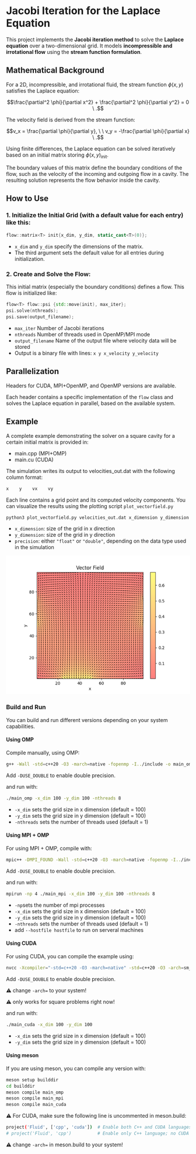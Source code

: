 # Jacobi Iteration for the Laplace Equation

This project implements the **Jacobi iteration method** to solve the **Laplace equation** over a two-dimensional grid. It models **incompressible and irrotational flow** using the **stream function formulation**.

## Mathematical Background

For a 2D, incompressible, and irrotational fluid, the stream function $\phi(x, y)$ satisfies the Laplace equation:

```math
\frac{\partial^2 \phi}{\partial x^2} + \frac{\partial^2 \phi}{\partial y^2} = 0 \ .
````

The velocity field is derived from the stream function:

```math
v_x = \frac{\partial \phi}{\partial y}, \ \ v_y = -\frac{\partial \phi}{\partial x} \ .
```

Using finite differences, the Laplace equation can be solved iteratively based on an initial matrix storing $\phi(x, y)_{\text{init}}$.  

The boundary values of this matrix define the boundary conditions of the flow, such as the velocity of the incoming and outgoing flow in a cavity. The resulting solution represents the flow behavior inside the cavity.

## How to Use

### 1. Initialize the Initial Grid (with a default value for each entry) like this:

```cpp
flow::matrix<T> init{x_dim, y_dim, static_cast<T>(0)};
```
- `x_dim` and `y_dim` specify the dimensions of the matrix.
- The third argument sets the default value for all entries during initialization.

### 2. Create and Solve the Flow:  

This initial matrix (especially the boundary conditions) defines a flow. This flow is initialized like:
```cpp
flow<T> flow::psi {std::move(init), max_iter};
psi.solve(nthreads);
psi.save(output_filename);
```
- `max_iter` Number of Jacobi iterations
- `nthreads` Number of threads used in OpenMP/MPI mode
- `output_filename` Name of the output file where velocity data will be stored
- Output is a binary file with lines: `x y x_velocity y_velocity`


## Parallelization
Headers for CUDA, MPI+OpenMP, and OpenMP versions are available.

Each header contains a specific implementation of the `flow` class and solves the Laplace equation in parallel, based on the available system.

## Example 

A complete example demonstrating the solver on a square cavity for a certain initial matrix is provided in:

- main.cpp (MPI+OMP) 
- main.cu (CUDA)

The simulation writes its output to velocities_out.dat with the following column format:

```cpp
x    y    vx    vy
````

Each line contains a grid point and its computed velocity components. 
You can visualize the results using the plotting script `plot_vectorfield.py`

```bash
python3 plot_vectorfield.py velocities_out.dat x_dimension y_dimension precision
```
- `x_dimension`: size of the grid in x direction
- `y_dimension`: size of the grid in y direction
- `precision`: either `"float"` or `"double"`, depending on the data type used in the simulation

![Alt text](example/velocities_out.png)

### Build and Run
You can build and run different versions depending on your system capabilities.
#### Using OMP
Compile manually, using OMP:

```bash
g++ -Wall -std=c++20 -O3 -march=native -fopenmp -I../include -o main_omp main.cpp
```
Add `-DUSE_DOUBLE` to enable double precision.

and run with:

```bash 
./main_omp -x_dim 100 -y_dim 100 -nthreads 8
```

- `-x_dim` sets the grid size in x dimension (default = 100)
- `-y_dim` sets the grid size in y dimension (default = 100)
- `-nthreads` sets the number of threads used (default = 1)

#### Using MPI + OMP
For using MPI + OMP, compile with:

```bash
mpic++ -DMPI_FOUND -Wall -std=c++20 -O3 -march=native -fopenmp -I../include -o main_mpi main.cpp
```
Add `-DUSE_DOUBLE` to enable double precision.

and run with:

```bash 
mpirun -np 4 ./main_mpi -x_dim 100 -y_dim 100 -nthreads 8
```

- `-np`sets the number of mpi processes
- `-x_dim` sets the grid size in x dimension (default = 100)
- `-y_dim` sets the grid size in y dimension (default = 100)
- `-nthreads` sets the number of threads used (default = 1)
- add `--hostfile hostfile` to run on serveral machines

#### Using CUDA
For using CUDA, you can compile the example using:
```bash
nvcc -Xcompiler="-std=c++20 -O3 -march=native" -std=c++20 -O3 -arch=sm_75 -I../include -o main_cuda main.cu
```
Add `-DUSE_DOUBLE` to enable double precision.

:warning: change `-arch=` to your system!

:warning: only works for square problems right now!

and run with:

```bash 
./main_cuda -x_dim 100 -y_dim 100
```

- `-x_dim` sets the grid size in x dimension (default = 100)
- `-y_dim` sets the grid size in y dimension (default = 100)

#### Using meson
If you are using meson, you can compile any version with: 

```bash
meson setup builddir
cd builddir
meson compile main_omp
meson compile main_mpi
meson compile main_cuda
```

:warning: For CUDA, make sure the following line is uncommented in meson.build:

```bash
project('Fluid', ['cpp', 'cuda'])  # Enable both C++ and CUDA languages; requires nvcc at configure time
# project('Fluid', 'cpp')          # Enable only C++ language; no CUDA support, no nvcc required
```

:warning: change `-arch=` in meson.build to your system!
